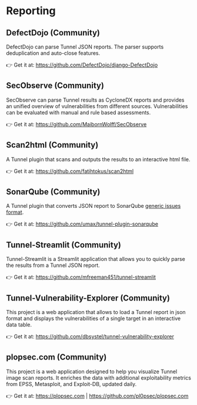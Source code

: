 # Reporting

## DefectDojo (Community)
DefectDojo can parse Tunnel JSON reports. The parser supports deduplication and auto-close features.

👉 Get it at: <https://github.com/DefectDojo/django-DefectDojo>

## SecObserve (Community)
SecObserve can parse Tunnel results as CycloneDX reports and provides an unified overview of vulnerabilities from different sources. Vulnerabilities can be evaluated with manual and rule based assessments.

👉 Get it at: <https://github.com/MaibornWolff/SecObserve>

## Scan2html (Community)
A Tunnel plugin that scans and outputs the results to an interactive html file.

👉 Get it at: <https://github.com/fatihtokus/scan2html>

## SonarQube (Community)
A Tunnel plugin that converts JSON report to SonarQube [generic issues format](https://docs.sonarqube.org/9.6/analyzing-source-code/importing-external-issues/generic-issue-import-format/).

👉 Get it at: <https://github.com/umax/tunnel-plugin-sonarqube>

## Tunnel-Streamlit (Community)
Tunnel-Streamlit is a Streamlit application that allows you to quickly parse the results from a Tunnel JSON report.

👉 Get it at: <https://github.com/mfreeman451/tunnel-streamlit>

## Tunnel-Vulnerability-Explorer (Community)

This project is a web application that allows to load a Tunnel report in json format and displays the vulnerabilities of a single target in an interactive data table.

👉 Get it at: <https://github.com/dbsystel/tunnel-vulnerability-explorer>

## plopsec.com (Community)

This project is a web application designed to help you visualize Tunnel image scan reports. It enriches the data with additional exploitability metrics from EPSS, Metasploit, and Exploit-DB, updated daily.

👉 Get it at: <https://plopsec.com> | <https://github.com/pl0psec/plopsec.com>
